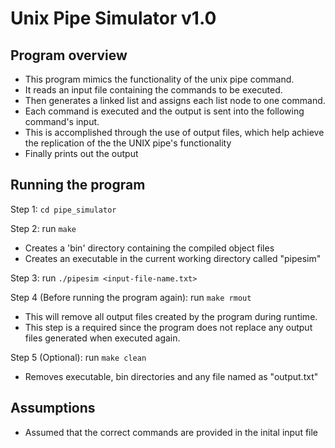# Unix Pipe Simulator v1.0

## Program overview

- This program mimics the functionality of the unix pipe command. 
- It reads an input file containing the commands to be executed.
- Then generates a linked list and assigns each list node to one command.
- Each command is executed and the output is sent into the following command's input.
- This is accomplished through the use of output files, which help achieve the 
replication of the the UNIX pipe's functionality
- Finally prints out the output

## Running the program

Step 1: `cd pipe_simulator`

Step 2: run `make`

 - Creates a 'bin' directory containing the compiled object files
- Creates an executable in the current working directory called "pipesim"

Step 3: run `./pipesim <input-file-name.txt>`

Step 4 (Before running the program again): run `make rmout`
- This will remove all output files created by the program during runtime. 
- This step is a required since the program does not replace any output files generated when executed again.

Step 5 (Optional): run `make clean`
- Removes executable, bin directories and any file named as "output<num>.txt"

## Assumptions

- Assumed that the correct commands are provided in the inital input file
